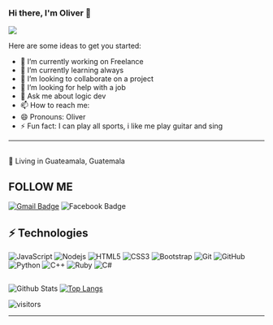 ### Hi there, I'm Oliver 👋

<img src="https://www.gokiebox.com/comparte/wp-content/uploads/2017/11/webbbb.gif">


<!--
**Olivers11/Olivers11** is a ✨ _special_ ✨ repository because its `README.md` (this file) appears on your GitHub profile.

-->

Here are some ideas to get you started:

- 🔭 I’m currently working on Freelance
- 🌱 I’m currently learning always
- 👯 I’m looking to collaborate on a project
- 🤔 I’m looking for help with a job
- 💬 Ask me about logic dev
- 📫 How to reach me: 
- 😄 Pronouns: Oliver
- ⚡ Fun fact: I can play all sports, i like me play guitar and sing
<hr>

<br>
📌  Living in Guateamala, Guatemala <img src="https://www.flaticon.com/svg/static/icons/svg/630/630607.svg" width="13"/>
</p>


## FOLLOW ME

[![Gmail Badge](https://img.shields.io/badge/-olstertecn597@gmail.com-c14438?style=flat-square&logo=Gmail&logoColor=white&link=mailto:olstertecn597@gmail.com)](mailto:olstertecn597@gmail.com)
![Facebook Badge](https://img.shields.io/badge/-@oliver.davila.186-00acee?style=flat&logo=Facebook&logoColor=white)
## ⚡ Technologies

![JavaScript](https://img.shields.io/badge/-JavaScript-black?style=flat-square&logo=javascript)
![Nodejs](https://img.shields.io/badge/-Nodejs-black?style=flat-square&logo=Node.js)
![HTML5](https://img.shields.io/badge/-HTML5-E34F26?style=flat-square&logo=html5&logoColor=white)
![CSS3](https://img.shields.io/badge/-CSS3-1572B6?style=flat-square&logo=css3)
![Bootstrap](https://img.shields.io/badge/-Bootstrap-563D7C?style=flat-square&logo=bootstrap)
![Git](https://img.shields.io/badge/-Git-black?style=flat-square&logo=git)
![GitHub](https://img.shields.io/badge/-GitHub-181717?style=flat-square&logo=github)
![Python](https://img.shields.io/badge/-Python-181717?style=flat-square&logo=python)
![C++](https://img.shields.io/badge/-C++-181717?style=flat-square&logo=c++)
![Ruby](https://img.shields.io/badge/-Ruby-181717?style=flat-square&logo=ruby)
![C#](https://img.shields.io/badge/-C#-181717?style=flat-square&logo=csharp)

## 
![Github Stats](https://github-readme-stats.vercel.app/api?username=Olivers11&count_private=true&show_icons=true)
[![Top Langs](https://github-readme-stats.vercel.app/api/top-langs/?username=Olivers11&layout=compact)](https://github.com/anuraghazra/github-readme-stats)

![visitors](https://visitor-badge.glitch.me/badge?page_id=Olivers11)

<hr>
